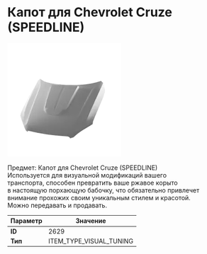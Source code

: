 # Капот для Chevrolet Cruze (SPEEDLINE)

![Item Image](../img/2629.webp?raw=true)

Предмет: Капот для Chevrolet Cruze (SPEEDLINE)<br>Используется для визуальной модификаций вашего<br>транспорта, способен превратить ваше ржавое корыто<br>в настоящую порхающую бабочку, что обязательно привлечет<br>внимание прохожих своим уникальным стилем и красотой.<br>Можно передавать и продавать.


| Параметр | Значение |
|----------|----------|
| **ID** | 2629 |
| **Тип** | ITEM_TYPE_VISUAL_TUNING |

